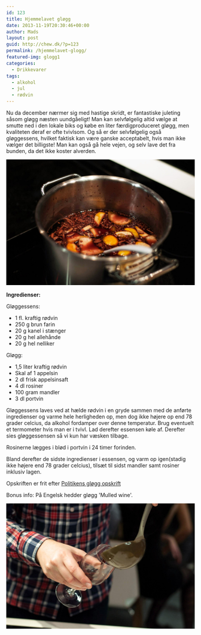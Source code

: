 ```yaml
---
id: 123
title: Hjemmelavet gløgg
date: 2013-11-19T20:30:46+00:00
author: Mads
layout: post
guid: http://chew.dk/?p=123
permalink: /hjemmelavet-glogg/
featured-img: glogg1
categories:
  - Drikkevarer
tags:
  - alkohol
  - jul
  - rødvin
---
```

Nu da december nærmer sig med hastige skridt, er fantastiske juleting såsom gløgg næsten uundgåeligt! Man kan selvfølgelig altid vælge at smutte ned i den lokale biks og købe en liter færdigproduceret gløgg, men kvaliteten deraf er ofte tvivlsom. Og så er der selvfølgelig også gløggessens, hvilket faktisk kan være ganske acceptabelt, hvis man ikke vælger det billigste! Man kan også gå hele vejen, og selv lave det fra bunden, da det ikke koster alverden.<!--more-->

<a href="/assets/img/posts/glogg2.jpg"><img src="/assets/img/posts/glogg2-1024x680.jpg" /></a>

**Ingredienser:**

Gløggessens:

  * 1 fl. kraftig rødvin
  * 250 g brun farin
  * 20 g kanel i stænger
  * 20 g hel allehånde
  * 20 g hel nelliker

Gløgg:

  * 1,5 liter kraftig rødvin
  * Skal af 1 appelsin
  * 2 dl frisk appelsinsaft
  * 4 dl rosiner
  * 100 gram mandler
  * 3 dl portvin

Gløggessens laves ved at hælde rødvin i en gryde sammen med de anførte ingredienser og varme hele herligheden op, men dog ikke højere op end 78 grader celcius, da alkohol fordamper over denne temperatur. Brug eventuelt et termometer hvis man er i tvivl. Lad derefter essensen køle af. Derefter sies gløggessensen så vi kun har væsken tilbage.

Rosinerne lægges i blød i portvin i 24 timer forinden.

Bland derefter de sidste ingredienser i essensen, og varm op igen(stadig ikke højere end 78 grader celcius), tilsæt til sidst mandler samt rosiner inklusiv lagen.

Opskriften er frit efter <a href="http://politiken.dk/mad/opskrifter/ECE844513/hjemmelavet-gloegg/" target="_blank">Politikens gløgg opskrift</a>

Bonus info: På Engelsk hedder gløgg 'Mulled wine'.

<a href="/assets/img/posts/glogg3.jpg"><img src="/assets/img/posts/glogg3-1024x680.jpg" /></a>